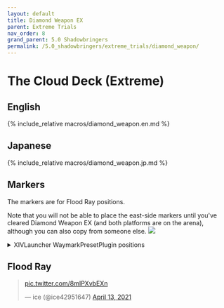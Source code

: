 ```yaml
---
layout: default
title: Diamond Weapon EX
parent: Extreme Trials
nav_order: 8
grand_parent: 5.0 Shadowbringers
permalink: /5.0_shadowbringers/extreme_trials/diamond_weapon/
---
```


# The Cloud Deck (Extreme)

## English

{% include_relative macros/diamond_weapon.en.md %}

## Japanese

{% include_relative macros/diamond_weapon.jp.md %}

## Markers

The markers are for Flood Ray positions.

Note that you will not be able to place the east-side markers until you've
cleared Diamond Weapon EX (and both platforms are on the arena), although
you can also copy from someone else.
![]({{site.baseurl}}/images/5.0_shadowbringers/diamond_weapon/markers.jpg)
<details markdown=block>
<summary>XIVLauncher WaymarkPresetPlugin positions</summary>

```json
{
  "Name":"Diamond Weapon EX",
  "MapID":782,
  "A":{"X":0.0,"Y":0.0,"Z":0.0,"ID":0,"Active":false},
  "B":{"X":0.0,"Y":0.0,"Z":0.0,"ID":1,"Active":false},
  "C":{"X":0.0,"Y":0.0,"Z":0.0,"ID":2,"Active":false},
  "D":{"X":0.0,"Y":0.0,"Z":0.0,"ID":3,"Active":false},
  "One":{"X":88.75,"Y":0.0,"Z":81.5,"ID":4,"Active":true},
  "Two":{"X":111.25,"Y":0.0,"Z":81.5,"ID":5,"Active":true},
  "Three":{"X":88.75,"Y":0.0,"Z":118.5,"ID":6,"Active":true},
  "Four":{"X":111.25,"Y":0.0,"Z":118.5,"ID":7,"Active":true}
}
```
</details>

## Flood Ray

<blockquote class="twitter-tweet" data-dnt="true" data-theme="dark"><p lang="zxx" dir="ltr"><a href="https://t.co/8mIPXvbEXn">pic.twitter.com/8mIPXvbEXn</a></p>&mdash; ice (@ice42951647) <a href="https://twitter.com/ice42951647/status/1381993636733181953?ref_src=twsrc%5Etfw">April 13, 2021</a></blockquote> <script async src="https://platform.twitter.com/widgets.js" charset="utf-8"></script> 

<script data-goatcounter="https://tuufless.goatcounter.com/count"
        async src="//gc.zgo.at/count.js"></script>

